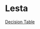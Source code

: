# Lesta
[Decision Table](https://docs.google.com/spreadsheets/d/1suaVpl6BuTtYF0AqlVqVi4wxRT8I1m5wMAO5a-rFQrY/edit?usp=sharing)
